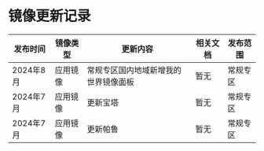 # 镜像更新记录

| 发布时间  | 镜像类型 | 更新内容                             | 相关文档 | 发布范围 |
| --------- | -------- | ------------------------------------ | -------- | -------- |
| 2024年8月 | 应用镜像 | 常规专区国内地域新增我的世界镜像面板 | 暂无     | 常规专区 |
| 2024年7月 | 应用镜像 | 更新宝塔                             | 暂无     | 常规专区 |
| 2024年7月 | 应用镜像 | 更新帕鲁                             | 暂无     | 常规专区 |
